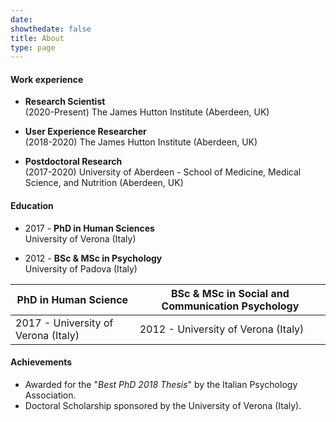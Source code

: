 ```yaml
---
date: 
showthedate: false
title: About
type: page
---
```



#### Work experience

+ **Research Scientist**  
(2020-Present) The James Hutton Institute (Aberdeen, UK) 

+ **User Experience Researcher**  
(2018-2020) The James Hutton Institute (Aberdeen, UK) 

+ **Postdoctoral Research**  
(2017-2020) University of Aberdeen - School of Medicine, Medical Science, and Nutrition (Aberdeen, UK)

#### Education

+ 2017 - **PhD in Human Sciences**  
University of Verona (Italy)

+ 2012 - **BSc & MSc in Psychology**  
University of Padova (Italy) 


| **PhD in Human Science**            | **BSc & MSc in Social and Communication Psychology** |
|-------------------------------------|------------------------------------------------------|
| 2017 - University of Verona (Italy) | 2012 - University of Verona (Italy)                  |


#### Achievements

+ Awarded for the "*Best PhD 2018 Thesis*" by the Italian Psychology Association. 
+ Doctoral Scholarship sponsored by the University of Verona (Italy).
